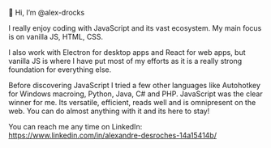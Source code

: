 👋 Hi, I’m @alex-drocks

I really enjoy coding with JavaScript and its vast ecosystem.
My main focus is on vanilla JS, HTML, CSS.

I also work with Electron for desktop apps and React for web apps, but vanilla JS is where I have put most of my efforts as it is a really strong foundation for everything else.

Before discovering JavaScript I tried a few other languages like Autohotkey for Windows macroing, Python, Java, C# and PHP.
JavaScript was the clear winner for me. Its versatile, efficient, reads well and is omnipresent on the web.
You can do almost anything with it and its here to stay!

You can reach me any time on LinkedIn: https://www.linkedin.com/in/alexandre-desroches-14a15414b/
